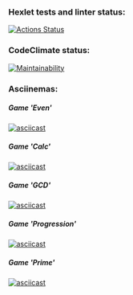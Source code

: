 ### Hexlet tests and linter status:
[![Actions Status](https://github.com/niyatanya/java-project-61/actions/workflows/hexlet-check.yml/badge.svg)](https://github.com/niyatanya/java-project-61/actions)

### CodeClimate status:
[![Maintainability](https://api.codeclimate.com/v1/badges/8592442660ce5effe775/maintainability)](https://codeclimate.com/github/niyatanya/java-project-61/maintainability)

### Asciinemas:
##### Game 'Even'
[![asciicast](https://asciinema.org/a/628773.svg)](https://asciinema.org/a/628773)

##### Game 'Calc'
[![asciicast](https://asciinema.org/a/1HbRCPvgc2xpWngCBkh98Ry6S.svg)](https://asciinema.org/a/1HbRCPvgc2xpWngCBkh98Ry6S)

##### Game 'GCD'
[![asciicast](https://asciinema.org/a/9Qmwmogiso14VfnZyWAmpGHYP.svg)](https://asciinema.org/a/9Qmwmogiso14VfnZyWAmpGHYP)

##### Game 'Progression'
[![asciicast](https://asciinema.org/a/SZIpCr2Q1LpulSybu4QjqLF9v.svg)](https://asciinema.org/a/SZIpCr2Q1LpulSybu4QjqLF9v)

##### Game 'Prime'
[![asciicast](https://asciinema.org/a/PJaLY6mD5buTgwOlUrUZXE9ci.svg)](https://asciinema.org/a/PJaLY6mD5buTgwOlUrUZXE9ci)
